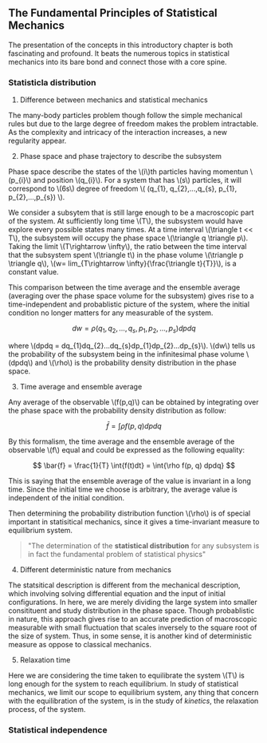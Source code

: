 ## The Fundamental Principles of Statistical Mechanics

The presentation of the concepts in this introductory chapter is both fascinating and profound. It beats the numerous topics in statistical mechanics into its bare bond and connect those with a core spine.

### Statisticla distribution

1. Difference between mechanics and statistical mechanics

The many-body particles problem though follow the simple mechanical rules but due to the large degree of freedom makes the problem intractable. 
As the complexity and intricacy of the interaction increases, a new regularity appear.

2. Phase space and phase trajectory to describe the subsystem

Phase space describe the states of the \\(i\\)th particles having momentun \\(p_{i}\\) and position \\(q_{i}\\). For a system that has \\(s\\) particles, it will correspond to \\(6s\\) degree of freedom \\( (q_{1}, q_{2},...,q_{s}, p_{1}, p_{2},...,p_{s}) \\).

We consider a subsytem that is still large enough to be a macroscopic part of the system. At sufficiently long time \\(T\\), the subsystem would have explore every possible states many times. At a time interval \\(\triangle t << T\\), the subsystem will occupy the phase space \\(\triangle q \triangle p\\). Taking the limit \\(T\rightarrow \infty\\), the ratio between the time interval that the subsystem spent \\(\triangle t\\) in the phase volume \\(\triangle p \triangle q\\), \\(w= lim_{T\rightarrow \infty}{\frac{\triangle t}{T}}\\), is a constant value. 

This comparison between the time average and the ensemble average (averaging over the phase space volume for the subsystem) gives rise to a time-independent and probablistic picture of the system, where the initial condition no longer matters for any measurable of the system.

$$ dw = \rho (q_{1},q_{2},...,q_{s},p_{1},p_{2},...,p_{s}) dp dq$$

where \\(dpdq = dq_{1}dq_{2}...dq_{s}dp_{1}dp_{2}...dp_{s}\\). \\(dw\\) tells us the probability of the subsystem being in the infinitesimal phase volume \\(dpdq\\) and \\(\rho\\) is the probability density distribution in the phase space.


3. Time average and ensemble average

Any average of the observable \\(f(p,q)\\) can be obtained by integrating over the phase space with the probability density distribution as follow:

$$ \bar{f} = \int{\rho f(p, q) dp dq}$$

By this formalism, the time average and the ensemble average of the observable \\(f\\) equal and could be expressed as the following equality:

$$ \bar{f} = \frac{1}{T} \int{f(t)dt} = \int{\rho f(p, q) dpdq} $$

This is saying that the ensemble average of the value is invariant in a long time. Since the initial time we choose is arbitrary, the average value is independent of the initial condition.

Then determining the probability distribution function \\(\rho\\) is of special important in statisitical mechanics, since it gives a time-invariant measure to equilibrium system.

> "The determination of the __statistical distribution__ for any subsystem is in fact the fundamental problem of statistical physics"


4. Different deterministic nature from mechanics

The statsitical description is different from the mechanical description, which involving solving differential equation and the input of initial configurations. In here, we are merely dividing the large system into smaller consitituent and study distribution in the phase space. Though probablistic in nature, this approach gives rise to an accurate prediction of macroscopic measurable with small fluctuation that scales inversely to the square root of the size of system. Thus, in some sense, it is another kind of deterministic measure as oppose to classical mechanics.


5. Relaxation time

Here we are considering the time taken to equilibrate the system \\(T\\) is long enough for the system to reach equilibrium. In study of statistical mechanics, we limit our scope to equilibrium system, any thing that concern with the equilibration of the system, is in the study of _kinetics_, the relaxation process, of the system.


### Statistical independence

